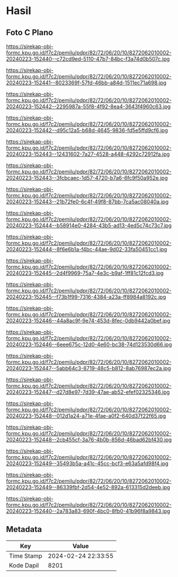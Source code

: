 # Hasil

## Foto C Plano

https://sirekap-obj-formc.kpu.go.id/f7c2/pemilu/pdpr/82/72/06/20/10/8272062010002-20240223-152440--c72cd9ed-5110-47b7-84bc-f3a74d0b507c.jpg

https://sirekap-obj-formc.kpu.go.id/f7c2/pemilu/pdpr/82/72/06/20/10/8272062010002-20240223-152441--8023369f-57fd-46bb-a84d-1511ec71a698.jpg

https://sirekap-obj-formc.kpu.go.id/f7c2/pemilu/pdpr/82/72/06/20/10/8272062010002-20240223-152442--2295987a-55f8-4f92-8ea4-3643f4960c63.jpg

https://sirekap-obj-formc.kpu.go.id/f7c2/pemilu/pdpr/82/72/06/20/10/8272062010002-20240223-152442--d95c12a5-b68d-4645-9836-fd5e5ffd9cf6.jpg

https://sirekap-obj-formc.kpu.go.id/f7c2/pemilu/pdpr/82/72/06/20/10/8272062010002-20240223-152443--12431602-7a27-4528-a448-4292c72912fa.jpg

https://sirekap-obj-formc.kpu.go.id/f7c2/pemilu/pdpr/82/72/06/20/10/8272062010002-20240223-152443--3fcbcaec-1d57-4720-b7a6-6fc9f50a952e.jpg

https://sirekap-obj-formc.kpu.go.id/f7c2/pemilu/pdpr/82/72/06/20/10/8272062010002-20240223-152443--21b72fe0-6c4f-49f8-87bb-7ca5ac08040a.jpg

https://sirekap-obj-formc.kpu.go.id/f7c2/pemilu/pdpr/82/72/06/20/10/8272062010002-20240223-152444--b58914e0-4284-43b5-ad13-4ed5c74c73c7.jpg

https://sirekap-obj-formc.kpu.go.id/f7c2/pemilu/pdpr/82/72/06/20/10/8272062010002-20240223-152444--8f6e6b1a-f4bc-44ae-9d02-33fa50451cc1.jpg

https://sirekap-obj-formc.kpu.go.id/f7c2/pemilu/pdpr/82/72/06/20/10/8272062010002-20240223-152445--2d4f9969-75a7-4e3c-b9af-1ff81c12fcd3.jpg

https://sirekap-obj-formc.kpu.go.id/f7c2/pemilu/pdpr/82/72/06/20/10/8272062010002-20240223-152445--f73b1f99-7316-4384-a23a-ff8984a8192c.jpg

https://sirekap-obj-formc.kpu.go.id/f7c2/pemilu/pdpr/82/72/06/20/10/8272062010002-20240223-152446--44a8ac9f-9e74-453d-8fec-0db9442a0bef.jpg

https://sirekap-obj-formc.kpu.go.id/f7c2/pemilu/pdpr/82/72/06/20/10/8272062010002-20240223-152446--6eee675c-12d0-4e60-bc38-74d123530d66.jpg

https://sirekap-obj-formc.kpu.go.id/f7c2/pemilu/pdpr/82/72/06/20/10/8272062010002-20240223-152447--5abb64c3-8719-48c5-b812-8ab76987ec2a.jpg

https://sirekap-obj-formc.kpu.go.id/f7c2/pemilu/pdpr/82/72/06/20/10/8272062010002-20240223-152447--d27d8e97-7d39-47ae-ab52-efef02325346.jpg

https://sirekap-obj-formc.kpu.go.id/f7c2/pemilu/pdpr/82/72/06/20/10/8272062010002-20240223-152448--012d1a24-a71e-4fae-a0f2-640d37f22f65.jpg

https://sirekap-obj-formc.kpu.go.id/f7c2/pemilu/pdpr/82/72/06/20/10/8272062010002-20240223-152448--2cb455cf-3a76-4b0b-856d-46bad62bf430.jpg

https://sirekap-obj-formc.kpu.go.id/f7c2/pemilu/pdpr/82/72/06/20/10/8272062010002-20240223-152449--35493b5a-a41c-45cc-bcf3-e63a5afd98f4.jpg

https://sirekap-obj-formc.kpu.go.id/f7c2/pemilu/pdpr/82/72/06/20/10/8272062010002-20240223-152449--86339fbf-2d54-4e52-892a-613315d2deeb.jpg

https://sirekap-obj-formc.kpu.go.id/f7c2/pemilu/pdpr/82/72/06/20/10/8272062010002-20240223-152440--2a783a83-690f-4bc0-8fb0-41b96f8a9843.jpg


## Metadata

| Key        | Value               |
| ---------- | ------------------- |
| Time Stamp | 2024-02-24 22:33:55 |
| Kode Dapil | 8201                |




